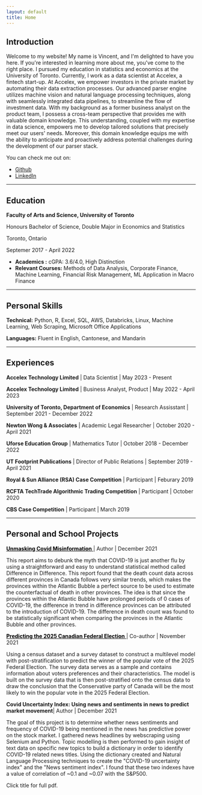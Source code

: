 ```yaml
---
layout: default
title: Home
---
```


## Introduction

<p class="message">
Welcome to my website! My name is Vincent, and I'm delighted to have you here. If you're interested in learning more about me, you've come to the right place. I pursued my education in statistics and economics at the University of Toronto. Currently, I work as a data scientist at Accelex, a fintech start-up. At Accelex, we empower investors in the private market by automating their data extraction processes. Our advanced parser engine utilizes machine vision and natural language processing techniques, along with seamlessly integrated data pipelines, to streamline the flow of investment data. With my background as a former business analyst on the product team, I possess a cross-team perspective that provides me with valuable domain knowledge. This understanding, coupled with my expertise in data science, empowers me to develop tailored solutions that precisely meet our users' needs. Moreover, this domain knowledge equips me with the ability to anticipate and proactively address potential challenges during the development of our parser stack.



</p>


You can check me out on:


* [Github](https://github.com/Vincentcchu)
* [LinkedIn](https://www.linkedin.com/in/vincentsmcchu/)

---

## Education

<!-- <div class="line">
    <p class="line-left"> <b>Faculty of Arts and Science, University of Toronto </b>  <br /> <em> <sup> Honours Bachelor of Science, Double Major in Economics and Statistics </sup> </em> </p>
    <p class="line-right">Toronto, Ontario <br /> <sup> Septemer 2017 - April 2022 </sup> </p>
</div> -->

<div class="line">
    <div class="line-left-col">
        <p class="line-top"> <b> Faculty of Arts and Science, University of Toronto </b> </p>
        <p class="line-bottom">Honours Bachelor of Science, Double Major in Economics and Statistics</p>
    </div>    
    <div class="line-left-col">
        <p class="line-top">Toronto, Ontario</p>
        <p class="line-bottom">Septemer 2017 - April 2022</p>
    </div>
</div>



<!-- <div class="line">
    <p class="line-left"> <b>Faculty of Arts and Science, University of Toronto </b>  </p>
    <p class="line-right">Toronto, Ontario </p>
</div>


<div class="line">
    <p class="line-left"> <em> <sup> Honours Bachelor of Science, Double Major in Economics and Statistics </sup> </em> </p>
    <p class="line-right"><sup> Septemer 2017 - April 2022 </sup></p>
</div> -->


<!-- <div class="line">
    <p class="line-left">Honours Bachelor of Science, Double Major in Economics and Statistics</p>
    <p class="line-right">Septemer 2017 - April 2022</p>
</div> -->

<!-- <div class="line">
    <p class="line-left">Minoring in Computer Science</p>
    <p class="line-right">September 2020 - Present</p>
</div> -->
* **Academics :** cGPA: 3.6/4.0, High Distinction
* **Relevant Courses:** Methods of Data Analysis, Corporate Finance, Machine Learning, Financial Risk Management, ML Application in Macro Finance

---

## Personal Skills
**Technical:** Python, R, Excel, SQL, AWS, Databricks, Linux, Machine Learning, Web Scraping, Microsoft Office Applications

**Languages:** Fluent in English, Cantonese, and Mandarin

---

## Experiences

<!-- Maybe add description here too  -->

**Accelex Technology Limited** | Data Scientist | May 2023 - Present

**Accelex Technology Limited** | Business Analyst, Product | May 2022 - April 2023

**University of Toronto, Department of Economics** | Research Assisstant | September 2021 - December 2022

**Newton Wong & Associates** | Academic Legal Researcher | October 2020 -  April 2021

**Uforse Education Group** | Mathematics Tutor | October 2018 - December 2022

**UT Footprint Publications** | Director of Public Relations | September 2019 - April 2021

**Royal & Sun Alliance (RSA) Case Competition** | Participant | Feburary 2019

**RCFTA TechTrade Algorithmic Trading Competition** | Participant | October 2020

**CBS Case Competition** | Participant | March 2019




---



## Personal and School Projects


<a style="color:black" href="{{ site.baseurl }}public/assets/Covid.pdf" target="_blank"> **Unmasking Covid Misinformation** </a> <span> | Author | December 2021 </span>

This report aims to debunk the myth that COVID-19 is just another flu by using a straightforward and easy to understand statistical method called Difference in Difference. This report found that the death count data across different provinces in Canada follows very similar trends, which makes the provinces within the Atlantic Bubble a perfect source to be used to estimate the counterfactual of death in other provinces. The idea is that since the provinces within the Atlantic Bubble have prolonged periods of 0 cases of COVID-19, the difference in trend in difference provinces can be attributed to the introduction of COVID-19. The difference in death count was found to be statistically significant when comparing the provinces in the Atlantic Bubble and other provinces.




<a style="color:black" href="{{ site.baseurl }}public/assets/Election.pdf" target="_blank"> **Predicting the 2025 Canadian Federal Election** </a> <span> | Co-author | November 2021 </span>


Using a census dataset and a survey dataset to construct a multilevel model with post-stratification to predict the winner of the popular vote of the 2025 Federal Election. The survey data serves as a sample and contains information about voters preferences and their characteristics. The model is built on the survey data that is then post-stratified onto the census data to draw the conclusion that the Conservative party of Canada will be the most likely to win the popular vote in the 2025 Federal Election.



**Covid Uncertainty Index: Using news and sentiments in news to predict market movement**| Author | December 2021

The goal of this project is to determine whether news sentiments and frequency of COVID-19 being mentioned in the news has predictive power on the stock market. I gathered news headlines by webscraping using Selenium and Python.  Topic modelling is then performed to gain insight of text data on specific new topics to build a dictionary in order to identify COVID-19 related news titles. Using the dictionary created and Natural Language Processing techniques to create the "COVID-19 uncertainty index" and the "News sentiment index". I found that these two indexes have a value of correlation of ~0.1 and ~0.07 with the S&P500.





<p class="message">
Click title for full pdf.
</p>